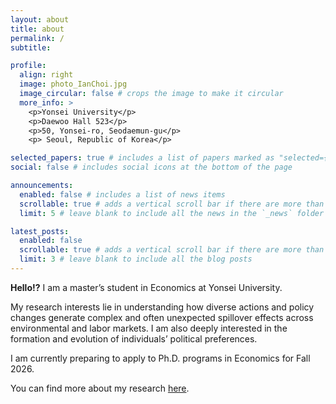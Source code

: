 ```yaml
---
layout: about
title: about
permalink: /
subtitle: 

profile:
  align: right
  image: photo_IanChoi.jpg
  image_circular: false # crops the image to make it circular
  more_info: >
    <p>Yonsei University</p>
    <p>Daewoo Hall 523</p>
    <p>50, Yonsei-ro, Seodaemun-gu</p>
    <p> Seoul, Republic of Korea</p>

selected_papers: true # includes a list of papers marked as "selected={true}"
social: false # includes social icons at the bottom of the page

announcements:
  enabled: false # includes a list of news items
  scrollable: true # adds a vertical scroll bar if there are more than 3 news items
  limit: 5 # leave blank to include all the news in the `_news` folder

latest_posts:
  enabled: false
  scrollable: true # adds a vertical scroll bar if there are more than 3 new posts items
  limit: 3 # leave blank to include all the blog posts
---
```


**Hello!?** I am a master’s student in Economics at Yonsei University.

My research interests lie in understanding how diverse actions and policy changes generate complex and often unexpected spillover effects across environmental and labor markets. I am also deeply interested in the formation and evolution of individuals’ political preferences.

I am currently preparing to apply to Ph.D. programs in Economics for Fall 2026.

You can find more about my research [here](/publications/).
